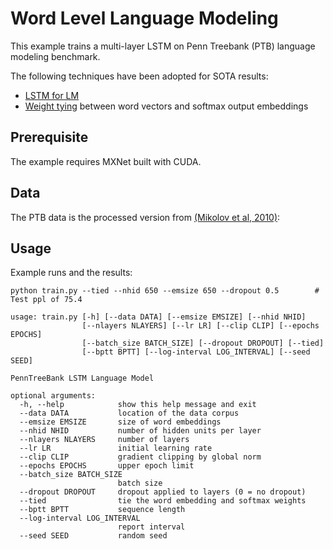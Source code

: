 Word Level Language Modeling
===========
This example trains a multi-layer LSTM on Penn Treebank (PTB) language modeling benchmark.

The following techniques have been adopted for SOTA results:
- [LSTM for LM](https://arxiv.org/pdf/1409.2329.pdf)
- [Weight tying](https://arxiv.org/abs/1608.05859) between word vectors and softmax output embeddings

## Prerequisite
The example requires MXNet built with CUDA.

## Data
The PTB data is the processed version from [(Mikolov et al, 2010)](http://www.fit.vutbr.cz/research/groups/speech/publi/2010/mikolov_interspeech2010_IS100722.pdf):

## Usage
Example runs and the results:

```
python train.py --tied --nhid 650 --emsize 650 --dropout 0.5        # Test ppl of 75.4
```

```
usage: train.py [-h] [--data DATA] [--emsize EMSIZE] [--nhid NHID]
                [--nlayers NLAYERS] [--lr LR] [--clip CLIP] [--epochs EPOCHS]
                [--batch_size BATCH_SIZE] [--dropout DROPOUT] [--tied]
                [--bptt BPTT] [--log-interval LOG_INTERVAL] [--seed SEED]

PennTreeBank LSTM Language Model

optional arguments:
  -h, --help            show this help message and exit
  --data DATA           location of the data corpus
  --emsize EMSIZE       size of word embeddings
  --nhid NHID           number of hidden units per layer
  --nlayers NLAYERS     number of layers
  --lr LR               initial learning rate
  --clip CLIP           gradient clipping by global norm
  --epochs EPOCHS       upper epoch limit
  --batch_size BATCH_SIZE
                        batch size
  --dropout DROPOUT     dropout applied to layers (0 = no dropout)
  --tied                tie the word embedding and softmax weights
  --bptt BPTT           sequence length
  --log-interval LOG_INTERVAL
                        report interval
  --seed SEED           random seed
```


